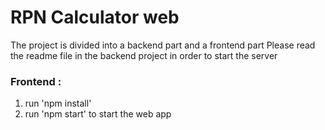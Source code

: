 # RPN Calculator web

The project is divided into a backend part and a frontend part
Please read the readme file in the backend project in order to start the server

### Frontend : 
1. run 'npm install'
2. run 'npm start' to start the web app
